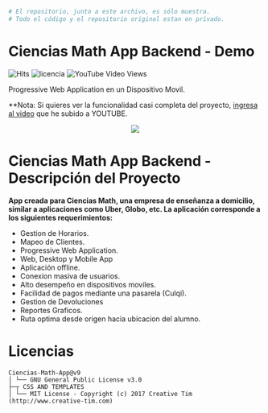 ```bash
# El repositorio, junto a este archivo, es sólo muestra. 
# Todo el código y el repositorio original estan en privado.
```
# Ciencias Math App Backend - Demo
![Hits](https://hitcounter.pythonanywhere.com/count/tag.svg?url=https%3A%2F%2Fgithub.com%2FKeyCuevasMelgarejo%2FCIENCIAS-MATH-APP-BACKEND___PREVIEW) <img src="https://img.shields.io/badge/licencia-GNU-red.svg" alt="licencia" /> ![YouTube Video Views](https://img.shields.io/youtube/views/lI0zs9B2tho?label=Reproducciones&style=social)

Progressive Web Application en un Dispositivo Movil.

**Nota: Si quieres ver la funcionalidad casi completa del proyecto, [ingresa al video](https://youtu.be/lI0zs9B2tho) que he subido a YOUTUBE.

<p align="center"> 
    <img src="/Demo.gif"/>
</p>

# Ciencias Math App Backend - Descripción del Proyecto
**App creada para Ciencias Math, una empresa de enseñanza a domicilio, similar a aplicaciones como Uber, Globo, etc. La aplicación corresponde a los siguientes requerimientos:**
- Gestion de Horarios.
- Mapeo de Clientes.
- Progressive Web Application.
- Web, Desktop y Mobile App
- Aplicación offline.
- Conexion masiva de usuarios.
- Alto desempeño en dispositivos moviles.
- Facilidad de pagos mediante una pasarela (Culqi).
- Gestion de Devoluciones
- Reportes Graficos.
- Ruta optima desde origen hacia ubicacion del alumno.

# Licencias
    Ciencias-Math-App@v9
    │ └── GNU General Public License v3.0
    ├─┬ CSS AND TEMPLATES
    │ └── MIT License - Copyright (c) 2017 Creative Tim (http://www.creative-tim.com)
